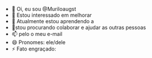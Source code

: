 - 👋 Oi, eu sou @Muriloaugst
- 👀 Estou interessado em melhorar
- 🌱 Atualmente estou aprendendo a 
- 💞stou procurando colaborar e ajudar as outras pessoas 
- 📫 pelo o meu e-mail
- 😄 Pronomes: ele/dele
- ⚡️ Fato engraçado: 

<!---
Muriloaugst/Muriloaugst is a ✨ special ✨ repository because its `README.md` (this file) appears on your GitHub profile.
You can click the Preview link to take a look at your changes.
--->
